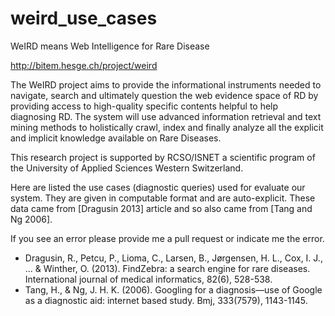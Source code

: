 # weird_use_cases

WeIRD means Web Intelligence for Rare Disease

http://bitem.hesge.ch/project/weird

The WeIRD project aims to provide the informational instruments needed to navigate, search and ultimately question the web evidence space of RD by providing access to high-quality specific contents helpful to help diagnosing RD. The system will use advanced information retrieval and text mining methods to holistically crawl, index and finally analyze all the explicit and implicit knowledge available on Rare Diseases.

This research project is supported by RCSO/ISNET a scientific program of the University of Applied Sciences Western Switzerland.

Here are listed the use cases (diagnostic queries) used for evaluate our system. They are given in computable format and are auto-explicit. These data came from [Dragusin 2013] article and so also came from [Tang and Ng 2006].

If you see an error please provide me a pull request or indicate me the error.

* Dragusin, R., Petcu, P., Lioma, C., Larsen, B., Jørgensen, H. L., Cox, I. J., ... & Winther, O. (2013). FindZebra: a search engine for rare diseases. International journal of medical informatics, 82(6), 528-538.
* Tang, H., & Ng, J. H. K. (2006). Googling for a diagnosis—use of Google as a diagnostic aid: internet based study. Bmj, 333(7579), 1143-1145.
